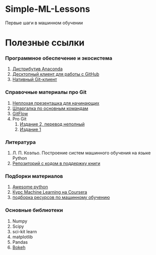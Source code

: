 # Simple-ML-Lessons
Первые шаги в машинном обучении


# Полезные ссылки #

### Программное обеспечение и экосистема ###
1. [Дистрибутив Anaconda](https://www.anaconda.com/distribution/)
1. [Десктопный клиент для работы с GitHub](https://desktop.github.com/)
1. [Нативный Git-клиент](https://git-scm.com/downloads)

### Справочные материалы про Git ###
1. [Неплохая презенташка для начинающих](https://drive.google.com/open?id=0B6xY5TxnzTfpa2FQWl9GZDh4b2c)
1. [Шпаргалка по основным командам](https://drive.google.com/open?id=0B6xY5TxnzTfpNEl0Q0w5MEQ3ZFU)
1. [GitFlow](https://drive.google.com/open?id=0B6xY5TxnzTfpMDV1MjZ3ODh5VTQ)
1. Pro Git
    1. [Издание 2, перевод неполный](https://git-scm.com/book/ru/v2)
    1. [Издание 1](https://git-scm.com/book/ru/v1)

### Литература ###
1. Л. П. Коэльо. Построение систем машинного обучения на языке Python
1. [Репозиторий с кодом в поддержку книги](https://github.com/luispedro/BuildingMachineLearningSystemsWithPython)

### Подборки материалов ###
1. [Awesome python](https://github.com/vinta/awesome-python)
1. [Курс Machine Learning на Coursera](https://www.coursera.org/learn/machine-learning/home/info)
1. [подборка ресурсов по машинному обучению](https://github.com/demidovakatya/vvedenie-mashinnoe-obuchenie)

### Основные библиотеки ###
1. Numpy
1. Scipy
1. sci-kit learn
1. matplotlib
1. Pandas
1. [Bokeh](http://bokeh.pydata.org/en/latest/)
